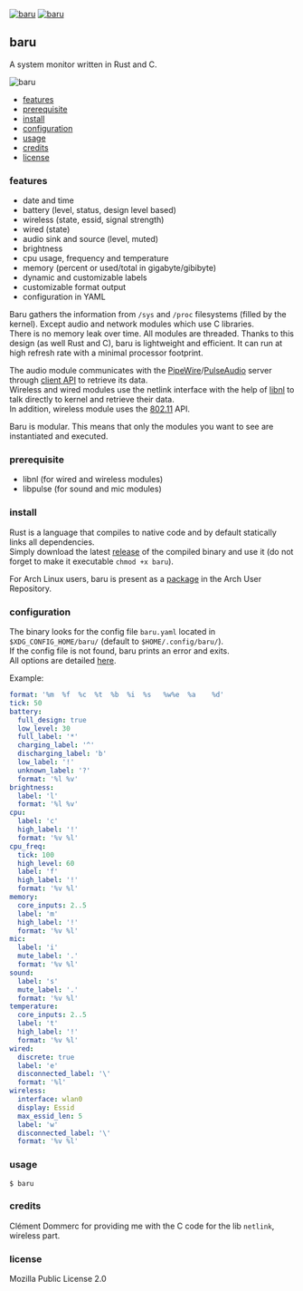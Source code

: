 [![baru](https://img.shields.io/github/workflow/status/doums/baru/Baru?color=0D0D0D&logoColor=BFBFBF&labelColor=404040&logo=github&style=for-the-badge)](https://github.com/doums/baru/actions?query=workflow%3ABaru)
[![baru](https://img.shields.io/aur/version/baru?color=0D0D0D&logoColor=BFBFBF&labelColor=404040&logo=arch-linux&style=for-the-badge)](https://aur.archlinux.org/packages/baru/)

## baru

A system monitor written in Rust and C.

![baru](https://raw.githubusercontent.com/doums/baru/master/public/baru.png)

- [features](#features)
- [prerequisite](#prerequisite)
- [install](#install)
- [configuration](#configuration)
- [usage](#usage)
- [credits](#credits)
- [license](#license)

### features

* date and time
* battery (level, status, design level based)
* wireless (state, essid, signal strength)
* wired (state)
* audio sink and source (level, muted)
* brightness
* cpu usage, frequency and temperature
* memory (percent or used/total in gigabyte/gibibyte)
* dynamic and customizable labels
* customizable format output
* configuration in YAML

Baru gathers the information from `/sys` and `/proc` filesystems (filled by the kernel). Except audio and network modules which use C libraries.\
There is no memory leak over time. All modules are threaded. Thanks to this design (as well Rust and C), baru is lightweight and efficient. It can run at high refresh rate with a minimal processor footprint.

The audio module communicates with the [PipeWire](https://pipewire.org/)/[PulseAudio](https://www.freedesktop.org/wiki/Software/PulseAudio/) server through [client API](https://freedesktop.org/software/pulseaudio/doxygen/) to retrieve its data.\
Wireless and wired modules use the netlink interface with the help of [libnl](https://www.infradead.org/~tgr/libnl/) to talk directly to kernel and retrieve their data.\
In addition, wireless module uses the [802.11](https://github.com/torvalds/linux/blob/master/include/uapi/linux/nl80211.h) API.

Baru is modular. This means that only the modules you want to see are instantiated and executed.

### prerequisite

- libnl (for wired and wireless modules)
- libpulse (for sound and mic modules)

### install

Rust is a language that compiles to native code and by default statically links all dependencies.\
Simply download the latest [release](https://github.com/doums/baru/releases) of the compiled binary and use it (do not forget to make it executable `chmod +x baru`).

For Arch Linux users, baru is present as a [package](https://aur.archlinux.org/packages/baru) in the Arch User Repository.

### configuration

The binary looks for the config file `baru.yaml` located in `$XDG_CONFIG_HOME/baru/` (default to `$HOME/.config/baru/`).\
If the config file is not found, baru prints an error and exits.\
All options are detailed [here](https://github.com/doums/baru/blob/master/baru.yaml).

Example:
```yaml
format: '%m  %f  %c  %t  %b  %i  %s   %w%e  %a    %d'
tick: 50
battery:
  full_design: true
  low_level: 30
  full_label: '*'
  charging_label: '^'
  discharging_label: 'b'
  low_label: '!'
  unknown_label: '?'
  format: '%l %v'
brightness:
  label: 'l'
  format: '%l %v'
cpu:
  label: 'c'
  high_label: '!'
  format: '%v %l'
cpu_freq:
  tick: 100
  high_level: 60
  label: 'f'
  high_label: '!'
  format: '%v %l'
memory:
  core_inputs: 2..5
  label: 'm'
  high_label: '!'
  format: '%v %l'
mic:
  label: 'i'
  mute_label: '.'
  format: '%v %l'
sound:
  label: 's'
  mute_label: '.'
  format: '%v %l'
temperature:
  core_inputs: 2..5
  label: 't'
  high_label: '!'
  format: '%v %l'
wired:
  discrete: true
  label: 'e'
  disconnected_label: '\'
  format: '%l'
wireless:
  interface: wlan0
  display: Essid
  max_essid_len: 5
  label: 'w'
  disconnected_label: '\'
  format: '%v %l'
```

### usage
```
$ baru
```

### credits

Clément Dommerc for providing me with the C code for the lib `netlink`, wireless part.

### license
Mozilla Public License 2.0
